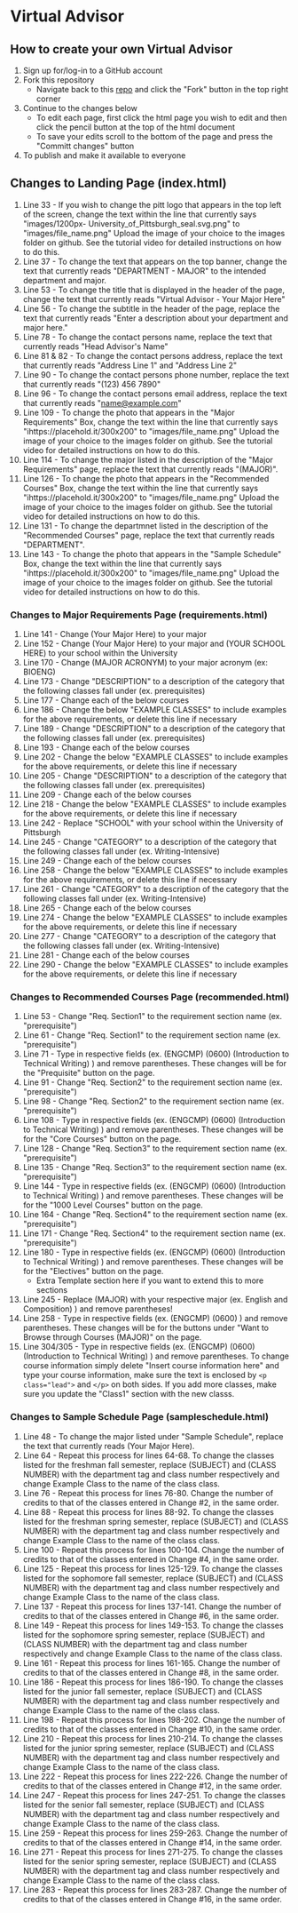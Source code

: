 # Virtual Advisor

## How to create your own Virtual Advisor
1. Sign up for/log-in to a GitHub account
2. Fork this repository
    * Navigate back to this [repo](https://github.com/sarrisv/virtual-advisor/edit/master/README.md) and click the "Fork" button in the top right corner
3. Continue to the changes below
    * To edit each page, first click the html page you wish to edit and then click the pencil button at the top of the html document
    * To save your edits scroll to the bottom of the page and press the "Committ changes" button
 4. To publish and make it available to everyone 
    
## Changes to Landing Page (index.html)
1. Line 33 - If you wish to change the pitt logo that appears in the top left of the screen, change the text within the line that currently says "images/1200px-                 University_of_Pittsburgh_seal.svg.png" to "images/file_name.png" Upload the image of your choice to the images folder on github. See the tutorial video for                     detailed instructions on how to do this.  
2. Line 37 - To change the text that appears on the top banner, change the text that currently reads "DEPARTMENT - MAJOR" to the intended department and major. 
3. Line 53 - To change the title that is displayed in the header of the page, change the text that currently reads "Virtual Advisor - Your Major Here"  
4. Line 56 - To change the subtitle in the header of the page, replace the text that currently reads "Enter a description about your department and major here."    
5. Line 78 - To change the contact persons name, replace the text that currently reads "Head Advisor's Name"   
6. Line 81 & 82 - To change the contact persons address, replace the text that currently reads "Address Line 1" and "Address Line 2" 
7. Line 90 - To change the contact persons phone number, replace the text that currently reads "(123) 456 7890" 
8. Line 96 - To change the contact persons email address, replace the text that currently reads "name@example.com"  
9. Line 109 - To change the photo that appears in the "Major Requirements" Box, change the text within the line that currently says "ihttps://placehold.it/300x200" to "images/file_name.png" Upload the image of your choice to the images folder on github. See the tutorial video for detailed instructions on how to do this.  
10. Line 114 - To change the major listed in the description of the "Major Requirements" page, replace the text that currently reads "(MAJOR)".
11. Line 126 - To change the photo that appears in the "Recommended Courses" Box, change the text within the line that currently says           "ihttps://placehold.it/300x200" to "images/file_name.png" Upload the image of your choice to the images folder on github. See the tutorial video for detailed instructions on how to do this.
12. Line 131 - To change the departmnet listed in the description of the "Recommended Courses" page, replace the text that currently reads "DEPARTMENT".
13. Line 143 - To change the photo that appears in the "Sample Schedule" Box, change the text within the line that currently says           "ihttps://placehold.it/300x200" to "images/file_name.png" Upload the image of your choice to the images folder on github. See the tutorial video for detailed instructions on how to do this.

### Changes to Major Requirements Page (requirements.html)
1. Line 141 - Change (Your Major Here) to your major
2. Line 152 - Change (Your Major Here) to your major and (YOUR SCHOOL HERE) to your school within the University
3. Line 170 - Change (MAJOR ACRONYM) to your major acronym (ex: BIOENG)
4. Line 173 - Change "DESCRIPTION" to a description of the category that the following classes fall under (ex. prerequisites)
5. Line 177 - Change each of the below courses
6. Line 186 - Change the below "EXAMPLE CLASSES" to include examples for the above requirements, or delete this line if necessary
7. Line 189 - Change "DESCRIPTION" to a description of the category that the following classes fall under (ex. prerequisites)
8. Line 193 - Change each of the below courses
9. Line 202 - Change the below "EXAMPLE CLASSES" to include examples for the above requirements, or delete this line if necessary
10. Line 205 - Change "DESCRIPTION" to a description of the category that the following classes fall under (ex. prerequisites)
11. Line 209 - Change each of the below courses
12. Line 218 - Change the below "EXAMPLE CLASSES" to include examples for the above requirements, or delete this line if necessary
13. Line 242 - Replace "SCHOOL" with your school within the University of Pittsburgh
14. Line 245 - Change "CATEGORY" to a description of the category that the following classes fall under (ex. Writing-Intensive)
15. Line 249 - Change each of the below courses
16. Line 258 - Change the below "EXAMPLE CLASSES" to include examples for the above requirements, or delete this line if necessary
17. Line 261 - Change "CATEGORY" to a description of the category that the following classes fall under (ex. Writing-Intensive)
18. Line 265 - Change each of the below courses
19. Line 274 - Change the below "EXAMPLE CLASSES" to include examples for the above requirements, or delete this line if necessary
20. Line 277 - Change "CATEGORY" to a description of the category that the following classes fall under (ex. Writing-Intensive)
21. Line 281 - Change each of the below courses
22. Line 290 - Change the below "EXAMPLE CLASSES" to include examples for the above requirements, or delete this line if necessary
### Changes to Recommended Courses Page (recommended.html)
1. Line 53 - Change "Req. Section1" to the requirement section name (ex. "prerequisite")
2. Line 61 - Change "Req. Section1" to the requirement section name (ex. "prerequisite")
3. Line 71 - Type in respective fields (ex. (ENGCMP) (0600) (Introduction to Technical Writing) ) and remove parentheses. These changes will be for the "Prequisite" button on the page.
4. Line 91 - Change "Req. Section2" to the requirement section name (ex. "prerequisite")
5. Line 98 - Change "Req. Section2" to the requirement section name (ex. "prerequisite")
6. Line 108 - Type in respective fields (ex. (ENGCMP) (0600) (Introduction to Technical Writing) ) and remove parentheses. These changes will be for the "Core Courses" button on the page. 
7. Line 128 - Change "Req. Section3" to the requirement section name (ex. "prerequisite")
8. Line 135 - Change "Req. Section3" to the requirement section name (ex. "prerequisite")
9. Line 144 - Type in respective fields (ex. (ENGCMP) (0600) (Introduction to Technical Writing) ) and remove parentheses. These changes will be for the "1000 Level Courses" button on the page.
10. Line 164 - Change "Req. Section4" to the requirement section name (ex. "prerequisite")
11. Line 171 - Change "Req. Section4" to the requirement section name (ex. "prerequisite")
12. Line 180 - Type in respective fields (ex. (ENGCMP) (0600) (Introduction to Technical Writing) ) and remove parentheses. These changes will be for the "Electives" button on the page.
    * Extra Template section here if you want to extend this to more sections
13. Line 245 - Replace (MAJOR) with your respective major (ex. English and Composition) ) and remove parentheses!
14. Line 258 - Type in respective fields (ex. (ENGCMP) (0600) ) and remove parentheses. These changes will be for the buttons under "Want to Browse through Courses (MAJOR)" on the page.
15. Line 304/305 - Type in respective fields (ex. (ENGCMP) (0600) (Introduction to Technical Writing) ) and remove parentheses. To change course information simply delete "Insert course information here" and type your course information, make sure the text is enclosed by `<p class="lead">` and `</p>` on both sides. If you add more classes, make sure you update the "Class1" section with the new classs. 
### Changes to Sample Schedule Page (sampleschedule.html)
1. Line 48 - To change the major listed under "Sample Schedule", replace the text that currently reads (Your Major Here).
2. Line 64 - Repeat this process for lines 64-68. To change the classes listed for the freshman fall semester, replace (SUBJECT) and (CLASS NUMBER) with the department tag and class number respectively and change Example Class to the name of the class class.
3. Line 76 - Repeat this process for lines 76-80. Change the number of credits to that of the classes entered in Change #2, in the same order.
4. Line 88 - Repeat this process for lines 88-92. To change the classes listed for the freshman spring semester, replace (SUBJECT) and (CLASS NUMBER) with the department tag and class number respectively and change Example Class to the name of the class class.
5. Line 100 - Repeat this process for lines 100-104. Change the number of credits to that of the classes entered in Change #4, in the same order.
6. Line 125 - Repeat this process for lines 125-129. To change the classes listed for the sophomore fall semester, replace (SUBJECT) and (CLASS NUMBER) with the department tag and class number respectively and change Example Class to the name of the class class.
7. Line 137 - Repeat this process for lines 137-141. Change the number of credits to that of the classes entered in Change #6, in the same order.
8. Line 149 - Repeat this process for lines 149-153. To change the classes listed for the sophomore spring semester, replace (SUBJECT) and (CLASS NUMBER) with the department tag and class number respectively and change Example Class to the name of the class class.
9. Line 161 - Repeat this process for lines 161-165. Change the number of credits to that of the classes entered in Change #8, in the same order.
10. Line 186 - Repeat this process for lines 186-190. To change the classes listed for the junior fall semester, replace (SUBJECT) and (CLASS NUMBER) with the department tag and class number respectively and change Example Class to the name of the class class.
11. Line 198 - Repeat this process for lines 198-202. Change the number of credits to that of the classes entered in Change #10, in the same order.
12. Line 210 - Repeat this process for lines 210-214. To change the classes listed for the junior spring semester, replace (SUBJECT) and (CLASS NUMBER) with the department tag and class number respectively and change Example Class to the name of the class class.
13. Line 222 - Repeat this process for lines 222-226. Change the number of credits to that of the classes entered in Change #12, in the same order.
14. Line 247 - Repeat this process for lines 247-251. To change the classes listed for the senior fall semester, replace (SUBJECT) and (CLASS NUMBER) with the department tag and class number respectively and change Example Class to the name of the class class.
15. Line 259 - Repeat this process for lines 259-263. Change the number of credits to that of the classes entered in Change #14, in the same order.
16. Line 271 - Repeat this process for lines 271-275. To change the classes listed for the senior spring semester, replace (SUBJECT) and (CLASS NUMBER) with the department tag and class number respectively and change Example Class to the name of the class class.
17. Line 283 - Repeat this process for lines 283-287. Change the number of credits to that of the classes entered in Change #16, in the same order.
